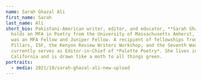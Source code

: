 ```yaml
---
name: Sarah Ghazal Ali
first_name: Sarah
last_name: Ali
short_bio: Pakistani-American writer, editor, and educator, **Sarah Ghazal Ali**
  holds an MFA in Poetry from the University of Massachusetts Amherst, where she
  was an MFA Fellow and Juniper Fellow. A recipient of fellowships from Five
  Pillars, ISF, the Kenyon Review Writers Workshop, and the Seventh Wave, Sarah
  currently serves as Editor-in-Chief of *Palette Poetry*. She lives in
  California and is drawn like a moth to all things green.
portraits:
  - media: 2021/10/sarah-ghazal-ali-new-upload
---
```


